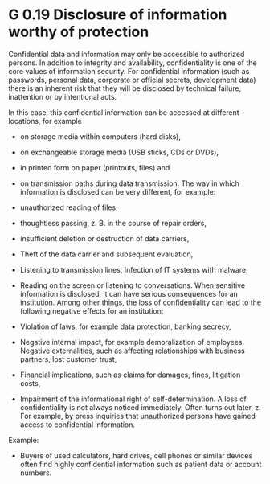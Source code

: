 G 0.19 Disclosure of information worthy of protection
================================================

Confidential data and information may only be accessible to authorized persons. In addition to integrity and availability, confidentiality is one of the core values ​​of information security. For confidential information (such as passwords, personal data, corporate or official secrets, development data) there is an inherent risk that they will be disclosed by technical failure, inattention or by intentional acts.

In this case, this confidential information can be accessed at different locations, for example

* on storage media within computers (hard disks),
* on exchangeable storage media (USB sticks, CDs or DVDs),
* in printed form on paper (printouts, files) and
* on transmission paths during data transmission.
The way in which information is disclosed can be very different, for example:

* unauthorized reading of files,
* thoughtless passing, z. B. in the course of repair orders,
* insufficient deletion or destruction of data carriers,
* Theft of the data carrier and subsequent evaluation,
* Listening to transmission lines,
Infection of IT systems with malware,
* Reading on the screen or listening to conversations.
When sensitive information is disclosed, it can have serious consequences for an institution. Among other things, the loss of confidentiality can lead to the following negative effects for an institution:

* Violation of laws, for example data protection, banking secrecy,
* Negative internal impact, for example demoralization of employees,
Negative externalities, such as affecting relationships with business partners, lost customer trust,
* Financial implications, such as claims for damages, fines, litigation costs,
* Impairment of the informational right of self-determination.
A loss of confidentiality is not always noticed immediately. Often turns out later, z. For example, by press inquiries that unauthorized persons have gained access to confidential information.

Example:

* Buyers of used calculators, hard drives, cell phones or similar devices often find highly confidential information such as patient data or account numbers.
